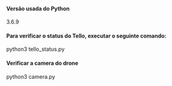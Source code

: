 #### Versão usada do Python
3.6.9

#### Para verificar o status do Tello, executar o seguinte comando:

python3 tello_status.py

#### Verificar a camera do drone

python3 camera.py

